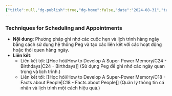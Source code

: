 ```yaml
---
{"title":null,"dg-publish":true,"dg-home":false,"date":"2024-08-31","tags":["#book","#memory","#How_to_Develop_A_Super_Power_Memory"],"Chương":"Chương23","permalink":"/hoc-hoi/how-to-develop-a-super-power-memory/c23-appointments-and-schedules/","dgPassFrontmatter":true,"noteIcon":"","updated":"2025-01-14T22:28:09.535+07:00"}
---
```


### Techniques for Scheduling and Appointments

- **Nội dung**: Phương pháp ghi nhớ các cuộc hẹn và lịch trình hàng ngày bằng cách sử dụng hệ thống Peg và tạo các liên kết với các hoạt động hoặc thói quen hàng ngày.
- **Liên kết**:
    - Liên kết tới: [[Học hỏi/How to Develop A Super-Power Memory/C24 - Birthdays\|C24 - Birthdays]] (Sử dụng Peg để ghi nhớ các ngày quan trọng và lịch trình.)
    - Liên kết tới: [[Học hỏi/How to Develop A Super-Power Memory/C18 - Facts about People\|C18 - Facts about People]] (Quản lý thông tin cá nhân và lịch trình một cách hiệu quả.)